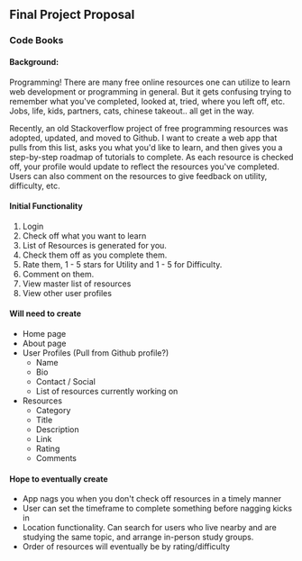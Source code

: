 ## Final Project Proposal

### Code Books

#### Background:

Programming! There are many free online resources one can utilize to learn web development or programming in general. But it gets confusing trying to remember what you've completed, looked at, tried, where you left off, etc. Jobs, life, kids, partners, cats, chinese takeout.. all get in the way.

Recently, an old Stackoverflow project of free programming resources was adopted, updated, and moved to Github. I want to create a web app that pulls from this list, asks you what you'd like to learn, and then gives you a step-by-step roadmap of tutorials to complete. As each resource is checked off, your profile would update to reflect the resources you've completed. Users can also comment on the resources to give feedback on utility, difficulty, etc.

#### Initial Functionality

1. Login
2. Check off what you want to learn
3. List of Resources is generated for you.
4. Check them off as you complete them.
5. Rate them, 1 - 5 stars for Utility and 1 - 5 for Difficulty.
6. Comment on them.
7. View master list of resources
8. View other user profiles

#### Will need to create

- Home page
- About page
- User Profiles (Pull from Github profile?)
	- Name
	- Bio
	- Contact / Social
	- List of resources currently working on
- Resources
	- Category
	- Title
	- Description
	- Link
	- Rating
	- Comments

#### Hope to eventually create

- App nags you when you don't check off resources in a timely manner
- User can set the timeframe to complete something before nagging kicks in
- Location functionality. Can search for users who live nearby and are studying the same topic, and arrange in-person study groups.
- Order of resources will eventually be by rating/difficulty